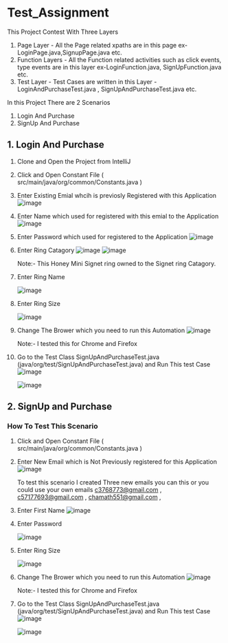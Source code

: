 # Test_Assignment

This Project Contest With Three Layers

1. Page Layer - All the Page related xpaths are in this page ex- LoginPage.java,SignupPage.java  etc.
2. Function Layers - All the Function related activities such as click events, type events are in this layer ex-LoginFunction.java, SignUpFunction.java  etc.
3. Test Layer - Test Cases are written in this Layer - LoginAndPurchaseTest.java , SignUpAndPurchaseTest.java  etc.

In this Project There are 2 Scenarios

1. Login And Purchase
2. SignUp And Purchase

## 1. Login And Purchase

1. Clone and Open the Project from IntelliJ
2. Click and Open Constant File ( src/main/java/org/common/Constants.java )
3. Enter Existing Emial whcih is previosly Registered with this Application
   ![image](https://github.com/chamathf/Test_Assignment/assets/17542846/1034cabc-31f7-4b7f-9565-d8c52f143c8b)
4. Enter Name which used for registered with this emial to the Application
   ![image](https://github.com/chamathf/Test_Assignment/assets/17542846/ae6302c3-42e9-4a50-a2ff-e1ef36bb12df)

5. Enter Password which used for registered  to the Application
   ![image](https://github.com/chamathf/Test_Assignment/assets/17542846/543ae219-79c9-4a75-906f-9169c6239ea1)

6. Enter Ring Catagory
   ![image](https://github.com/chamathf/Test_Assignment/assets/17542846/fac2c762-3b7a-4ed9-88bb-3a769af31231)
   ![image](https://github.com/chamathf/Test_Assignment/assets/17542846/5b5578bf-5e8b-449e-b9ac-00ba36fa1530)

   Note:- This Honey Mini Signet ring owned to the Signet ring Catagory.

7. Enter Ring Name

	 ![image](https://github.com/chamathf/Test_Assignment/assets/17542846/65a80e04-d5ec-47cb-8e0a-e48309742ddb)

8. Enter Ring Size

	 ![image](https://github.com/chamathf/Test_Assignment/assets/17542846/ab6ef0d0-a952-4364-add0-754a5343b583)

9. Change The Brower which you need to run this Automation
   ![image](https://github.com/chamathf/Test_Assignment/assets/17542846/5f8df191-5b66-47fd-8287-e45b441862bd)

	 Note:- I tested this for Chrome and Firefox 

10. Go to the Test Class SignUpAndPurchaseTest.java (java/org/test/SignUpAndPurchaseTest.java) and Run This test Case
    ![image](https://github.com/chamathf/Test_Assignment/assets/17542846/72007729-21ee-4226-a428-73e6d24dd714)

    ![image](https://github.com/chamathf/Test_Assignment/assets/17542846/c881a50f-f0ff-4ba3-8d46-fdcfcc54645e)



   


## 2. SignUp and Purchase

### How To Test This Scenario

1. Click and Open Constant File ( src/main/java/org/common/Constants.java )
2. Enter New Email which is Not Previously registered for this Application
   ![image](https://github.com/chamathf/Test_Assignment/assets/17542846/1034cabc-31f7-4b7f-9565-d8c52f143c8b)

	 To test this scenario I created Three new emails you can this or you could use your own emails
   c3768773@gmail.com ,
   c57177693@gmail.com , 
   chamath551@gmail.com ,

3. Enter First Name
   ![image](https://github.com/chamathf/Test_Assignment/assets/17542846/ae6302c3-42e9-4a50-a2ff-e1ef36bb12df)

4. Enter Password

	 ![image](https://github.com/chamathf/Test_Assignment/assets/17542846/543ae219-79c9-4a75-906f-9169c6239ea1)

5. Enter Ring Size

	 ![image](https://github.com/chamathf/Test_Assignment/assets/17542846/ab6ef0d0-a952-4364-add0-754a5343b583)

6. Change The Brower which you need to run this Automation
   ![image](https://github.com/chamathf/Test_Assignment/assets/17542846/5f8df191-5b66-47fd-8287-e45b441862bd)

   Note:- I tested this for Chrome and Firefox 

7. Go to the Test Class SignUpAndPurchaseTest.java (java/org/test/SignUpAndPurchaseTest.java) and Run This test Case
   ![image](https://github.com/chamathf/Test_Assignment/assets/17542846/e59e87f0-323a-415b-be5a-6ecb7e4fdbec)

    ![image](https://github.com/chamathf/Test_Assignment/assets/17542846/ad44b0b0-c35b-4aea-a9ec-36cbe5263406)










